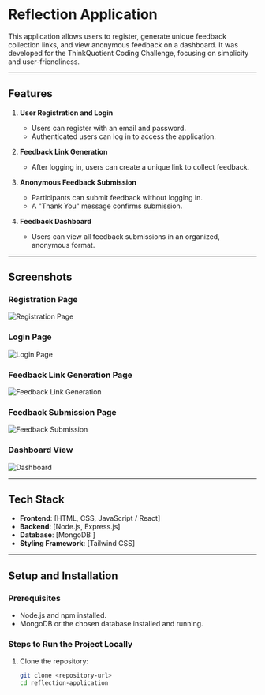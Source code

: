 # **Reflection Application**

This application allows users to register, generate unique feedback collection links, and view anonymous feedback on a dashboard. It was developed for the ThinkQuotient Coding Challenge, focusing on simplicity and user-friendliness.

---

## **Features**

1. **User Registration and Login**  
   - Users can register with an email and password.
   - Authenticated users can log in to access the application.

2. **Feedback Link Generation**  
   - After logging in, users can create a unique link to collect feedback.

3. **Anonymous Feedback Submission**  
   - Participants can submit feedback without logging in.
   - A "Thank You" message confirms submission.

4. **Feedback Dashboard**  
   - Users can view all feedback submissions in an organized, anonymous format.

---

## **Screenshots**

### Registration Page  
![Registration Page](public/assets/images/register.png)

### Login Page  
![Login Page](public/assets/images/login.png)

### Feedback Link Generation Page  
![Feedback Link Generation](public/assets/images/link-generate.png)

### Feedback Submission Page  
![Feedback Submission](public/assets/images/feedbackform.png)


### Dashboard View  
![Dashboard](public/assets/images/dashboard.png)

---

## **Tech Stack**

- **Frontend**: [HTML, CSS, JavaScript / React]  
- **Backend**: [Node.js, Express.js]  
- **Database**: [MongoDB ]  
- **Styling Framework**: [Tailwind CSS]  

---

## **Setup and Installation**

### Prerequisites  
- Node.js and npm installed.  
- MongoDB or the chosen database installed and running.

### Steps to Run the Project Locally  
1. Clone the repository:  
   ```bash
   git clone <repository-url>
   cd reflection-application
